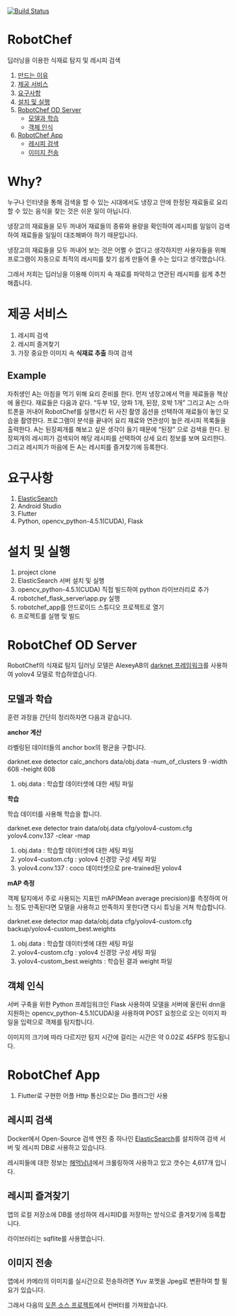 [![Build Status](https://www.travis-ci.com/hookSSi/RobotChef.svg?branch=main)](https://www.travis-ci.com/hookSSi/RobotChef)

RobotChef
==============================

딥러닝을 이용한 식재료 탐지 및 레시피 검색

1. [만드는 이유](#Why?)
2. [제공 서비스](#제공-서비스)
3. [요구사항](#요구사항)
4. [설치 및 실행](#설치-및-실행)
5. [RobotChef OD Server](#RobotChef-OD-Server)
    * [모델과 학습](#모델과-학습)
    * [객체 인식](#객체-인식)
6. [RobotChef App](#RobotChef-App)
    * [레시피 검색](#레시피-검색)
    * [이미지 전송](#이미지-전송)

# Why?
누구나 인터넷을 통해 검색을 할 수 있는 시대에서도 냉장고 안에 한정된 재료들로 요리할 수 있는 음식을 찾는 것은 쉬운 일이 아닙니다.
 
냉장고의 재료들을 모두 꺼내어 재료들의 종류와 용량을 확인하여 레시피를 일일이 검색하여 재료들을 일일이 대조해봐야 하기 때문입니다.

냉장고의 재료들을 모두 꺼내어 보는 것은 어쩔 수 없다고 생각하지만 사용자들을 위해 프로그램이 자동으로 최적의 레시피를 찾기 쉽게 만들어 줄 수는 있다고 생각했습니다.
 
그래서 저희는 딥러닝을 이용해 이미지 속 재료를 파악하고 연관된 레시피를 쉽게 추천해줍니다.

# 제공 서비스
1. 레시피 검색
2. 레시피 즐겨찾기
3. 가장 중요한 이미지 속 **식재료 추출** 하여 검색

## Example

자취생인 A는 아침을 먹기 위해 요리 준비를 한다. 먼저 냉장고에서 먹을 재료들을 책상에 올린다. 재료들은 다음과 같다. “두부 1모, 양파 1개, 된장, 호박 1개” 그리고 A는 스마트폰을 꺼내어 RobotChef를 실행시킨 뒤 사진 촬영 옵션을 선택하여 재료들이 놓인 모습을 촬영한다. 프로그램이 분석을 끝내어 요리 재료와 연관성이 높은 레시피 목록들을 출력한다. A는 된장찌개를 해보고 싶은 생각이 들기 때문에 “된장” 으로 검색을 한다. 된장찌개의 레시피가 검색되어 해당 레시피를 선택하여 상세 요리 정보를 보며 요리한다. 그리고 레시피가 마음에 든 A는 레시피를 즐겨찾기에 등록한다.

# 요구사항

1. [ElasticSearch](https://github.com/elastic/elasticsearch)
3. Android Studio
4. Flutter
5. Python, opencv_python-4.5.1(CUDA), Flask

# 설치 및 실행
1. project clone
2. ElasticSearch 서버 설치 및 실행
3. opencv_python-4.5.1(CUDA) 직접 빌드하여 python 라이브러리로 추가
4. robotchef_flask_server\app.py 실행
5. robotchef_app를 안드로이드 스튜디오 프로젝트로 열기
6. 프로젝트를 실행 및 빌드  

# RobotChef OD Server

RobotChef의 식재료 탐지 딥러닝 모델은 AlexeyAB의 [darknet 프레임워크](https://github.com/AlexeyAB/darknet)를 사용하여 yolov4 모델로 학습하였습니다.

## 모델과 학습

훈련 과정을 간단히 정리하자면 다음과 같습니다.

**anchor 계산**

라벨링된 데이터들의 anchor box의 평균을 구합니다.

darknet.exe detector calc_anchors data/obj.data -num_of_clusters 9 -width 608 -height 608

1. obj.data : 학습할 데이터셋에 대한 세팅 파일

**학습**

학습 데이터를 사용해 학습을 합니다.

darknet.exe detector train data/obj.data cfg/yolov4-custom.cfg yolov4.conv.137 -clear -map

1. obj.data : 학습할 데이터셋에 대한 세팅 파일
2. yolov4-custom.cfg : yolov4 신경망 구성 세팅 파일
3. yolov4.conv.137 : coco 데이터셋으로 pre-trained된 yolov4

**mAP 측정**

객체 탐지에서 주로 사용되는 지표인 mAP(Mean average precision)를 측정하여 어느 정도 만족된다면 모델을 사용하고 만족하지 못한다면 다시 튜닝을 거쳐 학습합니다.

darknet.exe detector map data/obj.data cfg/yolov4-custom.cfg backup/yolov4-custom_best.weights

1. obj.data : 학습할 데이터셋에 대한 세팅 파일
2. yolov4-custom.cfg : yolov4 신경망 구성 세팅 파일
3. yolov4-custom_best.weights : 학습된 결과 weight 파일

## 객체 인식
서버 구축을 위한 Python 프레임워크인 Flask 사용하여 모델을 서버에 올린뒤 dnn을 지원하는 opencv_python-4.5.1(CUDA)을 사용하여 POST 요청으로 오는 이미지 파일을 입력으로 객체를 탐지합니다.

이미지의 크기에 따라 다르지만 탐지 시간에 걸리는 시간은 약 0.02로 45FPS 정도됩니다.

# RobotChef App
1. Flutter로 구현한 어플 Http 통신으로는 Dio 플러그인 사용

## 레시피 검색
Docker에서 Open-Source 검색 엔진 중 하나인 [ElasticSearch](https://github.com/elastic/elasticsearch)를 설치하여 검색 서버 및 레시피 DB로 사용하고 있습니다.

레시피들에 대한 정보는 [해먹남녀](https://haemukja.com/)에서 크롤링하여 사용하고 있고 갯수는 4,617개 입니다.

## 레시피 즐겨찾기
앱의 로컬 저장소에 DB를 생성하여 레시피ID를 저장하는 방식으로 즐겨찾기에 등록합니다.

라이브러리는 sqflite를 사용했습니다.

## 이미지 전송
앱에서 카메라의 이미지를 실시간으로 전송하려면 Yuv 포멧을 Jpeg로 변환하여 할 필요가 있습니다. 

그래서 다음의 [오픈 소스 프로젝트](https://github.com/tomerblecher/YUV_2_RGB)에서 컨버터를 가져왔습니다.
